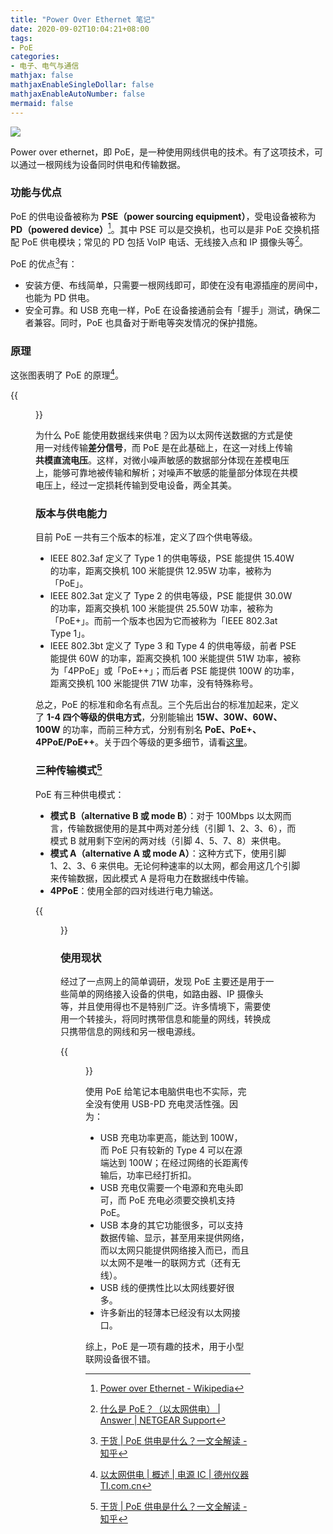 ```yaml
---
title: "Power Over Ethernet 笔记"
date: 2020-09-02T10:04:21+08:00
tags:
- PoE
categories:
- 电子、电气与通信
mathjax: false
mathjaxEnableSingleDollar: false
mathjaxEnableAutoNumber: false
mermaid: false
---
```


![](/1a88345c-908c-4ffb-9ca0-fd0d46895968.jpg)

Power over ethernet，即 PoE，是一种使用网线供电的技术。有了这项技术，可以通过一根网线为设备同时供电和传输数据。

<!--more-->

### 功能与优点

PoE 的供电设备被称为 **PSE（power sourcing equipment）**，受电设备被称为 **PD（powered device）**[^4]。其中 PSE 可以是交换机，也可以是非 PoE 交换机搭配 PoE 供电模块；常见的 PD 包括 VoIP 电话、无线接入点和 IP 摄像头等[^3]。

PoE 的优点[^1]有：

- 安装方便、布线简单，只需要一根网线即可，即使在没有电源插座的房间中，也能为 PD 供电。
- 安全可靠。和 USB 充电一样，PoE 在设备接通前会有「握手」测试，确保二者兼容。同时，PoE 也具备对于断电等突发情况的保护措施。

### 原理

这张图表明了 PoE 的原理[^2]。

{{<figure src="/1b235464-1239-4caa-88d8-2c7c9a285a9a.png" title="PoE 的原理框图">}}

为什么 PoE 能使用数据线来供电？因为以太网传送数据的方式是使用一对线传输**差分信号**，而 PoE 是在此基础上，在这一对线上传输**共模直流电压**。这样，对微小噪声敏感的数据部分体现在差模电压上，能够可靠地被传输和解析；对噪声不敏感的能量部分体现在共模电压上，经过一定损耗传输到受电设备，两全其美。

### 版本与供电能力

目前 PoE 一共有三个版本的标准，定义了四个供电等级。

- IEEE 802.3af 定义了 Type 1 的供电等级，PSE 能提供 15.40W 的功率，距离交换机 100 米能提供 12.95W 功率，被称为「PoE」。
- IEEE 802.3at 定义了 Type 2 的供电等级，PSE 能提供 30.0W 的功率，距离交换机 100 米能提供 25.50W 功率，被称为「PoE+」。而前一个版本也因为它而被称为「IEEE 802.3at Type 1」。
- IEEE 802.3bt 定义了 Type 3 和 Type 4 的供电等级，前者 PSE 能提供 60W 的功率，距离交换机 100 米能提供 51W 功率，被称为「4PPoE」或「PoE++」；而后者 PSE 能提供 100W 的功率，距离交换机 100 米能提供 71W 功率，没有特殊称号。

总之，PoE 的标准和命名有点乱。三个先后出台的标准加起来，定义了 **1-4 四个等级的供电方式**，分别能输出 **15W、30W、60W、100W** 的功率，而前三种方式，分别有别名 **PoE、PoE+、4PPoE/PoE++**。关于四个等级的更多细节，请看[这里](https://en.wikipedia.org/wiki/Power_over_Ethernet#Standard_implementation)。

### 三种传输模式[^1]

PoE 有三种供电模式：

- **模式 B（alternative B 或 mode B）**：对于 100Mbps 以太网而言，传输数据使用的是其中两对差分线（引脚 1、2、3、6），而模式 B 就用剩下空闲的两对线（引脚 4、5、7、8）来供电。
- **模式 A（alternative A 或 mode A）**：这种方式下，使用引脚 1、2、3、6 来供电。无论何种速率的以太网，都会用这几个引脚来传输数据，因此模式 A 是将电力在数据线中传输。
- **4PPoE**：使用全部的四对线进行电力输送。

{{<figure src="/d29f7647-f8e8-4dbf-98b3-f7df4df5daf1.jpg" title="三种供电模式">}}

### 使用现状

经过了一点网上的简单调研，发现 PoE 主要还是用于一些简单的网络接入设备的供电，如路由器、IP 摄像头等，并且使用得也不是特别广泛。许多情境下，需要使用一个转接头，将同时携带信息和能量的网线，转换成只携带信息的网线和另一根电源线。

{{<figure src="/d5f493b8-ecd8-11ea-adc1-0242ac120002.jpg" title="PoE 经过转接后给设备供网和供电">}}

使用 PoE 给笔记本电脑供电也不实际，完全没有使用 USB-PD 充电灵活性强。因为：

- USB 充电功率更高，能达到 100W，而 PoE 只有较新的 Type 4 可以在源端达到 100W；在经过网络的长距离传输后，功率已经打折扣。
- USB 充电仅需要一个电源和充电头即可，而 PoE 充电必须要交换机支持 PoE。
- USB 本身的其它功能很多，可以支持数据传输、显示，甚至用来提供网络，而以太网只能提供网络接入而已，而且以太网不是唯一的联网方式（还有无线）。
- USB 线的便携性比以太网线要好很多。
- 许多新出的轻薄本已经没有以太网接口。

综上，PoE 是一项有趣的技术，用于小型联网设备很不错。

[^1]: [干货 | PoE 供电是什么？一文全解读 - 知乎](https://zhuanlan.zhihu.com/p/89045111)
[^2]: [以太网供电 | 概述 | 电源 IC | 德州仪器 TI.com.cn](https://www.ti.com.cn/zh-cn/power-management/power-over-ethernet-poe/overview.html)
[^3]: [什么是 PoE？（以太网供电） | Answer | NETGEAR Support](https://kb.netgear.com/zh_CN/209/%E4%BB%80%E4%B9%88%E6%98%AF-PoE-%E4%BB%A5%E5%A4%AA%E7%BD%91%E4%BE%9B%E7%94%B5)
[^4]: [Power over Ethernet - Wikipedia](https://en.wikipedia.org/wiki/Power_over_Ethernet#Standard_implementation)